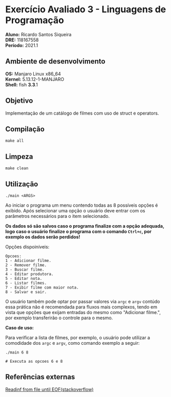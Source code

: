 # Exercício Avaliado 3 - Linguagens de Programação

**Aluno:** Ricardo Santos Siqueira\
**DRE:** 118167558\
**Período:** 2021.1 

## Ambiente de desenvolvimento

**OS:** Manjaro Linux x86_64\
**Kernel:** 5.13.12-1-MANJARO\
**Shell:** fish **3.3**.1

## Objetivo

  Implementação de um catálogo de filmes com uso de struct e operators.

## Compilação

```console
make all
```

## Limpeza

```console
make clean
```

## Utilização

```console
./main <ARGS>
```
  Ao iniciar o programa um menu contendo todas as 8 possíveis opções é exibido. Após selecionar uma opção o usuário deve entrar com os parâmetros necessários para o item selecionado.

  **Os dados só são salvos caso o programa finalize com a opção adequada, logo caso o usuário finalize o programa com o comando ```Ctrl+c```, por exemplo os dados serão perdidos!**

  Opções dispoiníveis:
  ```
  Opcoes:
  1 - Adicionar filme.
  2 - Remover filme.    
  3 - Buscar filme.
  4 - Editar produtora.
  5 - Editar nota.
  6 - Listar filmes.
  7 - Exibir filme com maior nota.
  8 - Salvar e sair.
  ```

  O usuário também pode optar por passar valores via ```argc``` e ```argv``` contúdo essa prática não é recomendada para fluxos mais complexos, tendo em vista que opções que exijam entradas do mesmo como "Adicionar filme.", por exemplo transferirão o controle para o mesmo.

  **Caso de uso:**

  Para verificar a lista de filmes, por exemplo, o usuário pode utilizar a comodidade dos ```argc``` e ```argv```, como comando exemplo a seguir:

  ```console
  ./main 6 8

  # Executa as opcoes 6 e 8
  ```


## Referências externas

[Readinf from file until EOF(stackoverflow)](https://stackoverflow.com/questions/21647/reading-from-text-file-until-eof-repeats-last-line)
